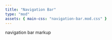 ```yaml
---
title: "Navigation Bar"
type: "mod"
assets: { main-css: "navigation-bar.mod.css" }
---
```


<div class="mod-navigation-bar__base" data-js-mod="NavigationBar">
  navigation bar markup
</div>
